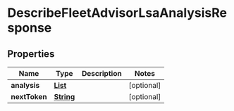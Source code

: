 

# DescribeFleetAdvisorLsaAnalysisResponse


## Properties

| Name | Type | Description | Notes |
|------------ | ------------- | ------------- | -------------|
|**analysis** | [**List**](List.md) |  |  [optional] |
|**nextToken** | [**String**](String.md) |  |  [optional] |



